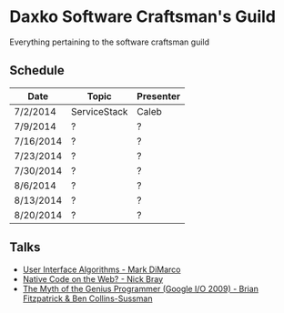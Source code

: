 Daxko Software Craftsman's Guild
=====

Everything pertaining to the software craftsman guild

## Schedule

| Date       | Topic        | Presenter |
| ---------- | ------------ | --------- |
| 7/2/2014   | ServiceStack | Caleb     |
| 7/9/2014   | ?            | ?         |
| 7/16/2014  | ?            | ?         |
| 7/23/2014  | ?            | ?         |
| 7/30/2014  | ?            | ?         |
| 8/6/2014   | ?            | ?         |
| 8/13/2014  | ?            | ?         |
| 8/20/2014  | ?            | ?         |

## Talks

* [User Interface Algorithms - Mark DiMarco](http://www.youtube.com/watch?v=90NsjKvz9Ns)
* [Native Code on the Web? - Nick Bray](http://www.youtube.com/watch?v=-xNZYr40QOk)
* [The Myth of the Genius Programmer (Google I/O 2009) - Brian Fitzpatrick & Ben Collins-Sussman](https://www.youtube.com/watch?v=0SARbwvhupQ)
